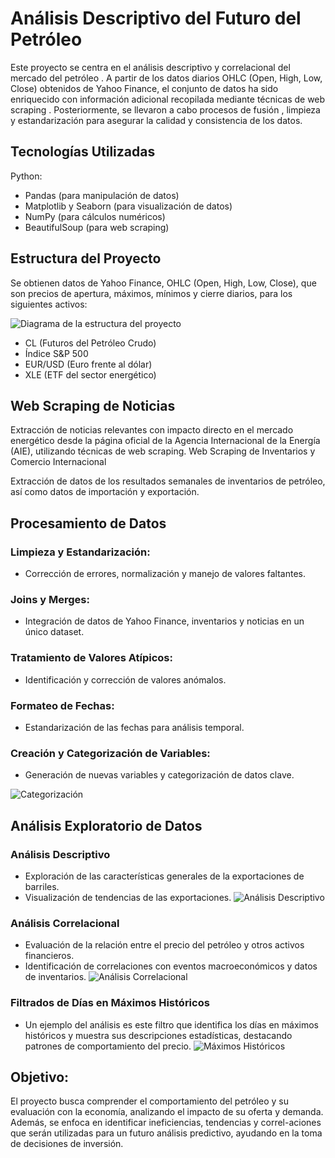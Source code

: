 # Análisis Descriptivo del Futuro del Petróleo

Este proyecto se centra en el análisis descriptivo y correlacional del mercado del petróleo . A partir de los datos diarios OHLC (Open, High, Low, Close) obtenidos de Yahoo Finance, el conjunto de datos ha sido enriquecido con información adicional recopilada mediante técnicas de web scraping . Posteriormente, se llevaron a cabo procesos de fusión , limpieza y estandarización para asegurar la calidad y consistencia de los datos.

## Tecnologías Utilizadas
Python:

- Pandas (para manipulación de datos)
- Matplotlib y Seaborn (para visualización de datos)
- NumPy (para cálculos numéricos)
- BeautifulSoup (para web scraping)

## Estructura del Proyecto
Se obtienen datos de Yahoo Finance, OHLC (Open, High, Low, Close), que son precios de apertura, máximos, mínimos y cierre diarios, para los siguientes activos:

![Diagrama de la estructura del proyecto](https://github.com/Arnaud-Chafai/EDA-CL/blob/main/Diagrama%20de%20la%20estructura%20del%20proyecto.drawio.png)
- CL (Futuros del Petróleo Crudo)
- Índice S&P 500
- EUR/USD (Euro frente al dólar)
- XLE (ETF del sector energético)

## Web Scraping de Noticias

Extracción de noticias relevantes con impacto directo en el mercado energético desde la página oficial de la Agencia Internacional de la Energía (AIE), utilizando técnicas de web scraping.
Web Scraping de Inventarios y Comercio Internacional

Extracción de datos de los resultados semanales de inventarios de petróleo, así como datos de importación y exportación.

## Procesamiento de Datos

### Limpieza y Estandarización:
- Corrección de errores, normalización y manejo de valores faltantes.

### Joins y Merges:
- Integración de datos de Yahoo Finance, inventarios y noticias en un único dataset.

### Tratamiento de Valores Atípicos:
- Identificación y corrección de valores anómalos.

### Formateo de Fechas:
- Estandarización de las fechas para análisis temporal.

### Creación y Categorización de Variables:
- Generación de nuevas variables y categorización de datos clave.

![Categorización](https://private-user-images.githubusercontent.com/158542324/369427651-c439376a-1273-4a3b-b9b2-2df6d11c7fe3.png?jwt=eyJhbGciOiJIUzI1NiIsInR5cCI6IkpXVCJ9.eyJpc3MiOiJnaXRodWIuY29tIiwiYXVkIjoicmF3LmdpdGh1YnVzZXJjb250ZW50LmNvbSIsImtleSI6ImtleTUiLCJleHAiOjE3MjY4NDAwNjIsIm5iZiI6MTcyNjgzOTc2MiwicGF0aCI6Ii8xNTg1NDIzMjQvMzY5NDI3NjUxLWM0MzkzNzZhLTEyNzMtNGEzYi1iOWIyLTJkZjZkMTFjN2ZlMy5wbmc_WC1BbXotQWxnb3JpdGhtPUFXUzQtSE1BQy1TSEEyNTYmWC1BbXotQ3JlZGVudGlhbD1BS0lBVkNPRFlMU0E1M1BRSzRaQSUyRjIwMjQwOTIwJTJGdXMtZWFzdC0xJTJGczMlMkZhd3M0X3JlcXVlc3QmWC1BbXotRGF0ZT0yMDI0MDkyMFQxMzQyNDJaJlgtQW16LUV4cGlyZXM9MzAwJlgtQW16LVNpZ25hdHVyZT1lZDdjMTJjNzQzZTYxOTlmZTk3YWRmNjM5OTIxM2NlOTk3MDg0ZmZjYTUwYzY3ZDQ1ZGM1MjYyOTY0Y2ZjM2Y3JlgtQW16LVNpZ25lZEhlYWRlcnM9aG9zdCJ9.D9lihy62JiG8EyQnLBeGrtvmH_kG3Bo2UxIlmeYnVGM)

## Análisis Exploratorio de Datos

### Análisis Descriptivo
- Exploración de las características generales de la exportaciones de barriles.
- Visualización de tendencias de las exportaciones.
![Análisis Descriptivo](https://private-user-images.githubusercontent.com/158542324/369427663-20e51fcb-0a96-40a5-b84d-6d696c7d9361.png?jwt=eyJhbGciOiJIUzI1NiIsInR5cCI6IkpXVCJ9.eyJpc3MiOiJnaXRodWIuY29tIiwiYXVkIjoicmF3LmdpdGh1YnVzZXJjb250ZW50LmNvbSIsImtleSI6ImtleTUiLCJleHAiOjE3MjY4NDA1NjMsIm5iZiI6MTcyNjg0MDI2MywicGF0aCI6Ii8xNTg1NDIzMjQvMzY5NDI3NjYzLTIwZTUxZmNiLTBhOTYtNDBhNS1iODRkLTZkNjk2YzdkOTM2MS5wbmc_WC1BbXotQWxnb3JpdGhtPUFXUzQtSE1BQy1TSEEyNTYmWC1BbXotQ3JlZGVudGlhbD1BS0lBVkNPRFlMU0E1M1BRSzRaQSUyRjIwMjQwOTIwJTJGdXMtZWFzdC0xJTJGczMlMkZhd3M0X3JlcXVlc3QmWC1BbXotRGF0ZT0yMDI0MDkyMFQxMzUxMDNaJlgtQW16LUV4cGlyZXM9MzAwJlgtQW16LVNpZ25hdHVyZT1hMWZhNWVkNGQ3YjMxYTZhNzMzN2JmZTc5ZjBhMjNjNGIxMDU2MWU4YzczMWFjNDU4MTE4MmM1OTJkZTk5NjMwJlgtQW16LVNpZ25lZEhlYWRlcnM9aG9zdCJ9.XMmPFIUGJ_1Odvs9ekxV_a-aVu0Ic23QPnlb0VkMLNg)

### Análisis Correlacional
- Evaluación de la relación entre el precio del petróleo y otros activos financieros.
- Identificación de correlaciones con eventos macroeconómicos y datos de inventarios.
![Análisis Correlacional](https://private-user-images.githubusercontent.com/158542324/369427656-cd23bb22-be04-4c3c-a870-2c2b8debd162.png?jwt=eyJhbGciOiJIUzI1NiIsInR5cCI6IkpXVCJ9.eyJpc3MiOiJnaXRodWIuY29tIiwiYXVkIjoicmF3LmdpdGh1YnVzZXJjb250ZW50LmNvbSIsImtleSI6ImtleTUiLCJleHAiOjE3MjY4NDA1NjMsIm5iZiI6MTcyNjg0MDI2MywicGF0aCI6Ii8xNTg1NDIzMjQvMzY5NDI3NjU2LWNkMjNiYjIyLWJlMDQtNGMzYy1hODcwLTJjMmI4ZGViZDE2Mi5wbmc_WC1BbXotQWxnb3JpdGhtPUFXUzQtSE1BQy1TSEEyNTYmWC1BbXotQ3JlZGVudGlhbD1BS0lBVkNPRFlMU0E1M1BRSzRaQSUyRjIwMjQwOTIwJTJGdXMtZWFzdC0xJTJGczMlMkZhd3M0X3JlcXVlc3QmWC1BbXotRGF0ZT0yMDI0MDkyMFQxMzUxMDNaJlgtQW16LUV4cGlyZXM9MzAwJlgtQW16LVNpZ25hdHVyZT01Y2NkNGNmMTNjMzA1MDkxYWU5MDJjYTRiYTMzM2UzZDU3ZDhkZDRkZDU3MWNhNGIyYjE2NzI0MDc0OWVlZmRjJlgtQW16LVNpZ25lZEhlYWRlcnM9aG9zdCJ9.lqakusZJlz75OCm91XT4EUMxKiIiIstdCYX7AU9oSYo)

### Filtrados de Días en Máximos Históricos
- Un ejemplo del análisis es este filtro que identifica los días en máximos históricos y 
 muestra sus descripciones estadísticas, destacando patrones de comportamiento del precio.
![Máximos Históricos](https://private-user-images.githubusercontent.com/158542324/369427666-18dcc853-815c-43ad-b375-b62329d754d0.png?jwt=eyJhbGciOiJIUzI1NiIsInR5cCI6IkpXVCJ9.eyJpc3MiOiJnaXRodWIuY29tIiwiYXVkIjoicmF3LmdpdGh1YnVzZXJjb250ZW50LmNvbSIsImtleSI6ImtleTUiLCJleHAiOjE3MjY4NDA1NjMsIm5iZiI6MTcyNjg0MDI2MywicGF0aCI6Ii8xNTg1NDIzMjQvMzY5NDI3NjY2LTE4ZGNjODUzLTgxNWMtNDNhZC1iMzc1LWI2MjMyOWQ3NTRkMC5wbmc_WC1BbXotQWxnb3JpdGhtPUFXUzQtSE1BQy1TSEEyNTYmWC1BbXotQ3JlZGVudGlhbD1BS0lBVkNPRFlMU0E1M1BRSzRaQSUyRjIwMjQwOTIwJTJGdXMtZWFzdC0xJTJGczMlMkZhd3M0X3JlcXVlc3QmWC1BbXotRGF0ZT0yMDI0MDkyMFQxMzUxMDNaJlgtQW16LUV4cGlyZXM9MzAwJlgtQW16LVNpZ25hdHVyZT1kMDQwZDNlYWE3ODJkYWE5MzhkYWZmMzk1Yjc0YmYxNDI0ZjI2MTlmN2NkYzZlMjI5NWMwMDBjMjQxZjc3MjE5JlgtQW16LVNpZ25lZEhlYWRlcnM9aG9zdCJ9.EUnkR5B40Fi-Y6ZFDHUPzUf1Ex1_kn9WZwKVOuCGgVI)

## Objetivo:
El proyecto busca comprender el comportamiento del petróleo y su evaluación con la economía, analizando el impacto de su oferta y demanda. Además, se enfoca en identificar ineficiencias, tendencias y correl-aciones que serán utilizadas para un futuro análisis predictivo, ayudando en la toma de decisiones de inversión.
